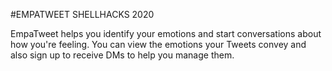 #EMPATWEET SHELLHACKS 2020

EmpaTweet helps you identify your emotions and start conversations about how you're feeling. You can view the emotions your Tweets convey and also sign up to receive DMs to help you manage them.
